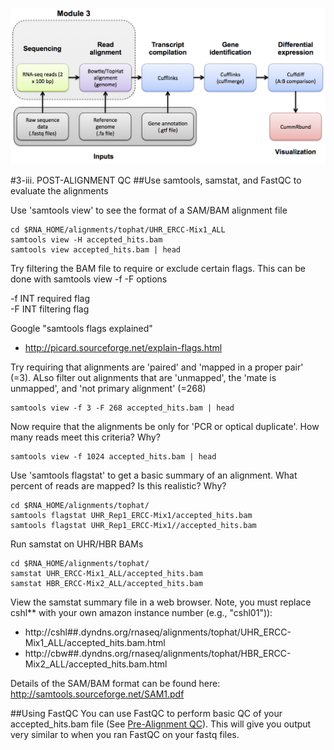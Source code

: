![RNA-seq Flowchart - Module 3](Images/RNA-seq_Flowchart3.png)

#3-iii. POST-ALIGNMENT QC
##Use samtools, samstat, and FastQC to evaluate the alignments

Use 'samtools view' to see the format of a SAM/BAM alignment file

	cd $RNA_HOME/alignments/tophat/UHR_ERCC-Mix1_ALL
	samtools view -H accepted_hits.bam
	samtools view accepted_hits.bam | head
	
Try filtering the BAM file to require or exclude certain flags. This can be done with samtools view -f -F options

 -f INT   required flag  
 -F INT   filtering flag  

Google "samtools flags explained"
* http://picard.sourceforge.net/explain-flags.html

Try requiring that alignments are 'paired' and 'mapped in a proper pair' (=3). ALso filter out alignments that are 'unmapped', the 'mate is unmapped', and 'not primary alignment' (=268)

	samtools view -f 3 -F 268 accepted_hits.bam | head
	
Now require that the alignments be only for 'PCR or optical duplicate'. How many reads meet this criteria? Why?

	samtools view -f 1024 accepted_hits.bam | head
	
Use 'samtools flagstat' to get a basic summary of an alignment.  What percent of reads are mapped? Is this realistic? Why?

	cd $RNA_HOME/alignments/tophat/
	samtools flagstat UHR_Rep1_ERCC-Mix1/accepted_hits.bam
	samtools flagstat UHR_Rep1_ERCC-Mix1//accepted_hits.bam
	
Run samstat on UHR/HBR BAMs

	cd $RNA_HOME/alignments/tophat/
	samstat UHR_ERCC-Mix1_ALL/accepted_hits.bam
	samstat HBR_ERCC-Mix2_ALL/accepted_hits.bam
	
View the samstat summary file in a web browser. Note, you must replace cshl** with your own amazon instance number (e.g., "cshl01")):  
* http://cshl##.dyndns.org/rnaseq/alignments/tophat/UHR_ERCC-Mix1_ALL/accepted_hits.bam.html  
* http://cbw##.dyndns.org/rnaseq/alignments/tophat/HBR_ERCC-Mix2_ALL/accepted_hits.bam.html  
	
Details of the SAM/BAM format can be found here:  
http://samtools.sourceforge.net/SAM1.pdf

##Using FastQC
You can use FastQC to perform basic QC of your accepted_hits.bam file (See [Pre-Alignment QC](https://github.com/griffithlab/rnaseq_tutorial/wiki/PreAlignment-QC)). This will give you output very similar to when you ran FastQC on your fastq files.  
	
	
	
